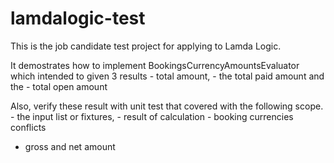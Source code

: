 # lamdalogic-test

This is the job candidate test project for applying to Lamda Logic.

It demostrates how to implement BookingsCurrencyAmountsEvaluator which intended to given 3 results
	- total amount, 
	- the total paid amount and the 
	- total open amount

Also, verify these result with unit test that covered with the following scope.
	- the input list or fixtures, 
	- result of calculation 
	- booking currencies conflicts
  - gross and net amount


